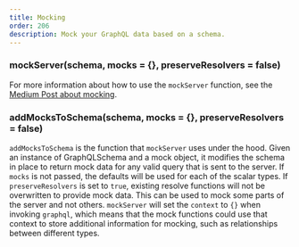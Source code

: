 ```yaml
---
title: Mocking
order: 206
description: Mock your GraphQL data based on a schema.
---
```


<h3 id="mockServer" title="mockServer">
  mockServer(schema, mocks = {}, preserveResolvers = false)
</h3>

For more information about how to use the `mockServer` function, see the [Medium Post about mocking](https://medium.com/apollo-stack/mocking-your-server-with-just-one-line-of-code-692feda6e9cd).

<h3 id="addMocksToSchema" title="addMocksToSchema">
  addMocksToSchema(schema, mocks = {}, preserveResolvers = false)
</h3>

`addMocksToSchema` is the function that `mockServer` uses under the hood. Given an instance of GraphQLSchema and a mock object, it modifies the schema in place to return mock data for any valid query that is sent to the server. If `mocks` is not passed, the defaults will be used for each of the scalar types. If `preserveResolvers` is set to `true`, existing resolve functions will not be overwritten to provide mock data. This can be used to mock some parts of the server and not others.
`mockServer` will set the `context` to `{}` when invoking `graphql`, which means that the mock functions could use that context to store additional information for mocking, such as relationships between different types.
